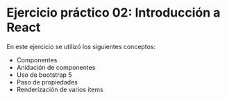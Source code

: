 # Ejercicio práctico 02: Introducción a React

En este ejercicio se utilizó los siguientes conceptos:

- Componentes
- Anidación de componentes
- Uso de bootstrap 5
- Paso de propiedades
- Renderización de varios items


